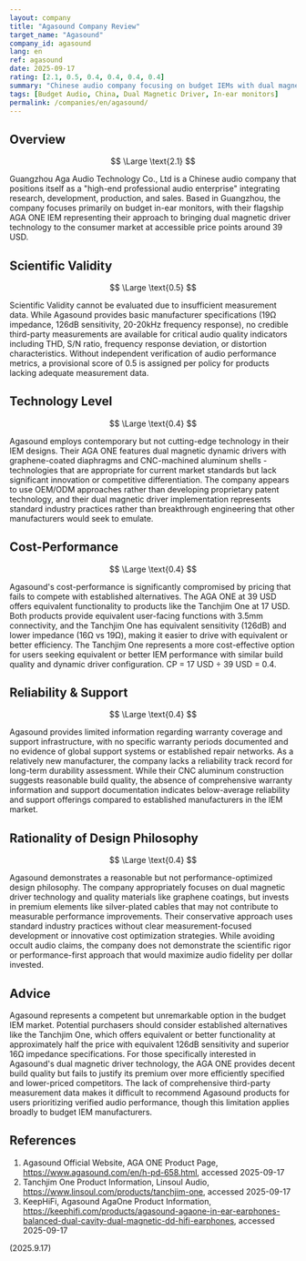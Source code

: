 ```yaml
---
layout: company
title: "Agasound Company Review"
target_name: "Agasound"
company_id: agasound
lang: en
ref: agasound
date: 2025-09-17
rating: [2.1, 0.5, 0.4, 0.4, 0.4, 0.4]
summary: "Chinese audio company focusing on budget IEMs with dual magnetic driver technology, but lacks competitive pricing and measurement transparency"
tags: [Budget Audio, China, Dual Magnetic Driver, In-ear monitors]
permalink: /companies/en/agasound/
---
```

## Overview

$$ \Large \text{2.1} $$

Guangzhou Aga Audio Technology Co., Ltd is a Chinese audio company that positions itself as a "high-end professional audio enterprise" integrating research, development, production, and sales. Based in Guangzhou, the company focuses primarily on budget in-ear monitors, with their flagship AGA ONE IEM representing their approach to bringing dual magnetic driver technology to the consumer market at accessible price points around 39 USD.

## Scientific Validity

$$ \Large \text{0.5} $$

Scientific Validity cannot be evaluated due to insufficient measurement data. While Agasound provides basic manufacturer specifications (19Ω impedance, 126dB sensitivity, 20-20kHz frequency response), no credible third-party measurements are available for critical audio quality indicators including THD, S/N ratio, frequency response deviation, or distortion characteristics. Without independent verification of audio performance metrics, a provisional score of 0.5 is assigned per policy for products lacking adequate measurement data.

## Technology Level

$$ \Large \text{0.4} $$

Agasound employs contemporary but not cutting-edge technology in their IEM designs. Their AGA ONE features dual magnetic dynamic drivers with graphene-coated diaphragms and CNC-machined aluminum shells - technologies that are appropriate for current market standards but lack significant innovation or competitive differentiation. The company appears to use OEM/ODM approaches rather than developing proprietary patent technology, and their dual magnetic driver implementation represents standard industry practices rather than breakthrough engineering that other manufacturers would seek to emulate.

## Cost-Performance

$$ \Large \text{0.4} $$

Agasound's cost-performance is significantly compromised by pricing that fails to compete with established alternatives. The AGA ONE at 39 USD offers equivalent functionality to products like the Tanchjim One at 17 USD. Both products provide equivalent user-facing functions with 3.5mm connectivity, and the Tanchjim One has equivalent sensitivity (126dB) and lower impedance (16Ω vs 19Ω), making it easier to drive with equivalent or better efficiency. The Tanchjim One represents a more cost-effective option for users seeking equivalent or better IEM performance with similar build quality and dynamic driver configuration. CP = 17 USD ÷ 39 USD = 0.4.

## Reliability & Support

$$ \Large \text{0.4} $$

Agasound provides limited information regarding warranty coverage and support infrastructure, with no specific warranty periods documented and no evidence of global support systems or established repair networks. As a relatively new manufacturer, the company lacks a reliability track record for long-term durability assessment. While their CNC aluminum construction suggests reasonable build quality, the absence of comprehensive warranty information and support documentation indicates below-average reliability and support offerings compared to established manufacturers in the IEM market.

## Rationality of Design Philosophy

$$ \Large \text{0.4} $$

Agasound demonstrates a reasonable but not performance-optimized design philosophy. The company appropriately focuses on dual magnetic driver technology and quality materials like graphene coatings, but invests in premium elements like silver-plated cables that may not contribute to measurable performance improvements. Their conservative approach uses standard industry practices without clear measurement-focused development or innovative cost optimization strategies. While avoiding occult audio claims, the company does not demonstrate the scientific rigor or performance-first approach that would maximize audio fidelity per dollar invested.

## Advice

Agasound represents a competent but unremarkable option in the budget IEM market. Potential purchasers should consider established alternatives like the Tanchjim One, which offers equivalent or better functionality at approximately half the price with equivalent 126dB sensitivity and superior 16Ω impedance specifications. For those specifically interested in Agasound's dual magnetic driver technology, the AGA ONE provides decent build quality but fails to justify its premium over more efficiently specified and lower-priced competitors. The lack of comprehensive third-party measurement data makes it difficult to recommend Agasound products for users prioritizing verified audio performance, though this limitation applies broadly to budget IEM manufacturers.

## References

1. Agasound Official Website, AGA ONE Product Page, https://www.agasound.com/en/h-pd-658.html, accessed 2025-09-17
2. Tanchjim One Product Information, Linsoul Audio, https://www.linsoul.com/products/tanchjim-one, accessed 2025-09-17
3. KeepHiFi, Agasound AgaOne Product Information, https://keephifi.com/products/agasound-agaone-in-ear-earphones-balanced-dual-cavity-dual-magnetic-dd-hifi-earphones, accessed 2025-09-17

(2025.9.17)
